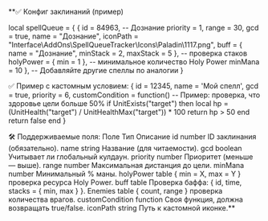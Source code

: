 **✅ Конфиг заклинаний (пример)


local spellQueue = {
    { 
        id       = 84963, -- Дознание
        priority = 1,
        range    = 30,
        gcd      = true,
        name     = "Дознание",
        iconPath = "Interface\\AddOns\\SpellQueueTracker\\Icons\\Paladin\\1117.png",
        buff     = { name = "Дознание", minStack = 2, maxStack = 5 }, -- проверка стаков
        holyPower = { min = 1 },  -- минимальное количество Holy Power
        minMana  = 10
    },
    -- Добавляйте другие спеллы по аналогии
}
    




✅ Пример с кастомным условием:
{
    id = 12345,
    name = 'Мой спелл',
    gcd = true,
    priority = 6,
    customCondition = function()
        -- Пример: проверка, что здоровье цели больше 50%
        if UnitExists("target") then
            local hp = (UnitHealth("target") / UnitHealthMax("target")) * 100
            return hp > 50
        end
        return false
    end
}



🛠 Поддерживаемые поля:
Поле	Тип	Описание
id	number	ID заклинания (обязательно).
name	string	Название (для читаемости).
gcd	boolean	Учитывает ли глобальный кулдаун.
priority	number	Приоритет (меньше — выше).
range	number	Максимальная дистанция до цели.
minMana	number	Минимальный % маны.
holyPower	table	{ min = X, max = Y } проверка ресурса Holy Power.
buff	table	Проверка баффа: { id, time, stacks = { min, max } }.
Enemies	table	{ count, range } проверка количества врагов.
customCondition	function	Своя функция, должна возвращать true/false.
iconPath	string	Путь к кастомной иконке.**